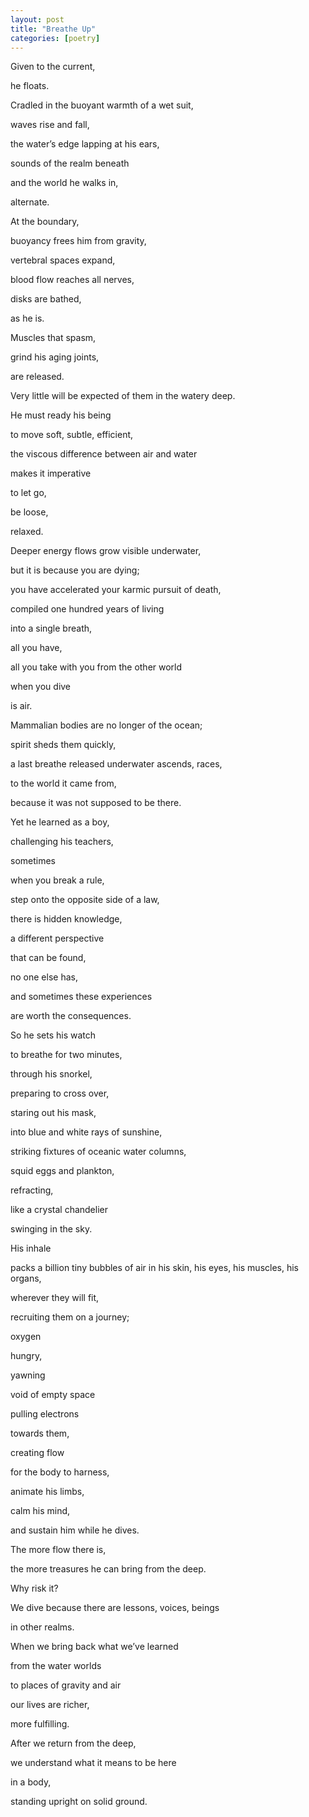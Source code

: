 ```yaml
---
layout: post
title: "Breathe Up"
categories: [poetry]
---
```


Given to the current,

he floats.

Cradled in the buoyant warmth of a wet suit,

waves rise and fall,

the water’s edge lapping at his ears,

sounds of the realm beneath

and the world he walks in,

alternate.

At the boundary,

buoyancy frees him from gravity,

vertebral spaces expand,

blood flow reaches all nerves,

disks are bathed,

as he is.

Muscles that spasm,

grind his aging joints,

are released.

Very little will be expected of them in the watery deep.

He must ready his being

to move soft, subtle, efficient,

the viscous difference between air and water

makes it imperative

to let go,

be loose,

relaxed.

Deeper energy flows grow visible underwater,

but it is because you are dying;

you have accelerated your karmic pursuit of death,

compiled one hundred years of living

into a single breath,

all you have,

all you take with you from the other world

when you dive

is air.

Mammalian bodies are no longer of the ocean;

spirit sheds them quickly,

a last breathe released underwater ascends, races,

to the world it came from,

because it was not supposed to be there.

Yet he learned as a boy,

challenging his teachers,

sometimes

when you break a rule,

step onto the opposite side of a law,

there is hidden knowledge,

a different perspective

that can be found,

no one else has,

and sometimes these experiences

are worth the consequences.

So he sets his watch

to breathe for two minutes,

through his snorkel,

preparing to cross over,

staring out his mask,

into blue and white rays of sunshine,

striking fixtures of oceanic water columns,

squid eggs and plankton,

refracting,

like a crystal chandelier

swinging in the sky.

His inhale

packs a billion tiny bubbles of air in his skin, his eyes, his muscles, his organs,

wherever they will fit,

recruiting them on a journey;

oxygen

hungry,

yawning

void of empty space

pulling electrons

towards them,

creating flow

for the body to harness,

animate his limbs,

calm his mind,

and sustain him while he dives.

The more flow there is,

the more treasures he can bring from the deep.

Why risk it?

We dive because there are lessons, voices, beings

in other realms.

When we bring back what we’ve learned

from the water worlds

to places of gravity and air

our lives are richer,

more fulfilling.

After we return from the deep,

we understand what it means to be here

in a body,

standing upright on solid ground.